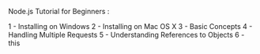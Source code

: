 Node.js Tutorial for Beginners :

1 - Installing on Windows 
2 - Installing on Mac OS X
3 - Basic Concepts
4 - Handling Multiple Requests
5 - Understanding References to Objects
6 - this